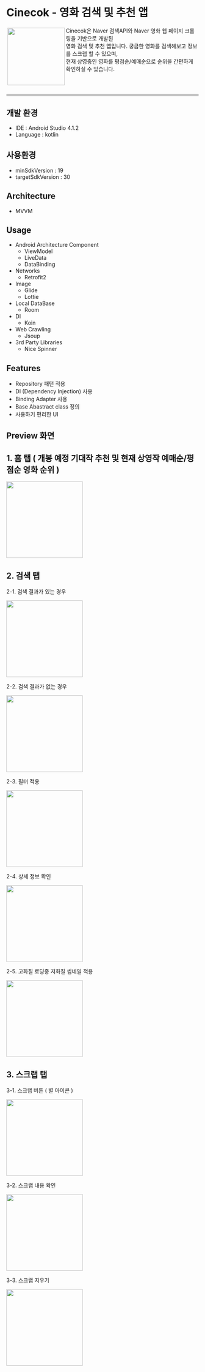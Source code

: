 # Cinecok - 영화 검색 및 추천 앱       

<img src="https://user-images.githubusercontent.com/26836974/112165839-74c12300-8c32-11eb-9c59-e02a0f6f268c.PNG" align="left" width="150" hspace="3" vspace="3">

Cinecok은 Naver 검색API와 Naver 영화 웹 페이지 크롤링을 기반으로 개발된  
영화 검색 및 추천 앱입니다. 궁금한 영화를 검색해보고 정보를 스크랩 할 수 있으며,  
현재 상영중인 영화를 평점순/예매순으로 순위을 간편하게 확인하실 수 있습니다.

#### 　　　　
---
## 개발 환경
- IDE : Android Studio 4.1.2
- Language : kotlin

## 사용환경
- minSdkVersion : 19
- targetSdkVersion : 30

## Architecture
- MVVM

## Usage
- Android Architecture Component
  - ViewModel
  - LiveData
  - DataBinding
- Networks
  - Retrofit2
- Image
  - Glide
  - Lottie
- Local DataBase
  - Room
- DI
  - Koin
- Web Crawling
  - Jsoup
- 3rd Party Libraries
  - Nice Spinner
  
  
## Features
- Repository 패턴 적용
- DI (Dependency Injection) 사용
- Binding Adapter 사용
- Base Abastract class 정의
- 사용하기 편리한 UI

## Preview 화면
## 1. 홈 탭 ( 개봉 예정 기대작 추천 및 현재 상영작 예매순/평점순 영화 순위 )

  <img width="200" src="https://user-images.githubusercontent.com/26836974/112174885-1dbf4c00-8c3a-11eb-83ed-292cef3e9a0b.gif">
  
## 2. 검색 탭  
  2-1. 검색 결과가 있는 경우
  
  <img width="200" src="https://user-images.githubusercontent.com/26836974/112175070-45161900-8c3a-11eb-853d-08969ad9799a.gif">
  
  2-2. 검색 결과가 없는 경우
  
  <img width="200" src="https://user-images.githubusercontent.com/26836974/112176191-3b40e580-8c3b-11eb-9bdb-a466a26045a1.gif">
  
  2-3. 필터 적용
  
  <img width="200" src="https://user-images.githubusercontent.com/26836974/112175160-59f2ac80-8c3a-11eb-9a62-a982b1705554.gif">
  
  2-4. 상세 정보 확인
   
   <img width="200" src="https://user-images.githubusercontent.com/26836974/112176557-89ee7f80-8c3b-11eb-9449-3eba35e6ce24.gif">
  
  2-5. 고화질 로딩중 저화질 썸네일 적용 
  
  <img width="200" src="https://user-images.githubusercontent.com/26836974/112172145-ce781c00-8c37-11eb-820e-4914d3532adb.gif">
  
  
## 3. 스크랩 탭
  3-1. 스크랩 버튼 ( 별 아이콘 )
  
  <img width="200" src="https://user-images.githubusercontent.com/26836974/112175452-9920fd80-8c3a-11eb-9301-dac387f5d7ee.gif">
  
  3-2. 스크랩 내용 확인
  
  <img width="200" src="https://user-images.githubusercontent.com/26836974/112175524-a76f1980-8c3a-11eb-9f0b-ebe33647b530.gif">

  3-3. 스크랩 지우기
  
  <img width="200" src="https://user-images.githubusercontent.com/26836974/112175567-b0f88180-8c3a-11eb-9c28-5c5dfd631f07.gif">